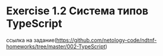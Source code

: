 # Exercise 1.2 Система типов TypeScript

ссылка на задание(https://github.com/netology-code/ndtnf-homeworks/tree/master/002-TypeScript)

